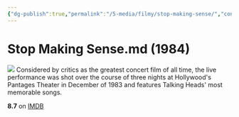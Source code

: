 ```yaml
---
{"dg-publish":true,"permalink":"/5-media/filmy/stop-making-sense/","contentClasses":"movie","tags":["to-watch","фильм","#Documentary","#Music"]}
---
```


# Stop Making Sense.md (1984)
![](https://m.media-amazon.com/images/M/MV5BMjE3MjhkM2YtNzg2Yi00ZDdlLWE1MDMtNDUxYmFmMjY3OWZkXkEyXkFqcGdeQXVyMTY5Nzc4MDY@._V1_SX300.jpg)
Considered by critics as the greatest concert film of all time, the live performance was shot over the course of three nights at Hollywood's Pantages Theater in December of 1983 and features Talking Heads' most memorable songs.

**8.7** on [IMDB](https://www.imdb.com/title/tt0088178)
